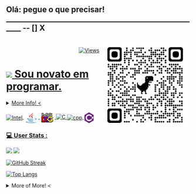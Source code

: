 ## Olá: pegue o que precisar! ______________________________________________________ -- [] X <div align="right">
  
  <img src="BIGE.png" min-width="250px" max-width="250px" width="250px" align="right" alt="logo iuricode">
<h1 align="height"></h1></img>

  <a href="https://github.com/phikill">
    <p align="right"> <img src="https://komarev.com/ghpvc/?username=phikill&color=red" alt="Views" /> </p>
</div>
<h1 align="left"><img src="https://www.communardo.com/wp-content/uploads/2016/12/ibm-logo-png-transparent-background-300x150.png" width="40px"> Sou novato em programar. </h1></img>

</div>
  <details>
  <summary>More Info! <  </summary>
  
  # Info.
  * 1. I am a student
   * 2. I don't know much.
     * @I want to be a game programmer.
     *  @ programming languages ​​in studies!...
     - [x]  JAVA
     - [x] DOS Language
     - [ ] C# 
     - [ ] C/C++
     - [ ] Intel Assembly
   
    
     _______            _   _   __   _   _       _
                                 _______            _________  _        _________  _        _                      
                                (  ___  ) |\     /| \__   __/ | \    /\ \__   __/ ( \      ( \                     
                                | (   ) | | )   ( |    ) (    |  \  / /    ) (    | (      | (                     
                                | (___) | | (___) |    | |    |  (_/ /     | |    | |      | |                     
                                |  _____) |  ___  |    | |    |   _ (      | |    | |      | |                     
                                | (       | |   | |    | |    |  ( \ \     | |    | |      | |                     
                                | )       | |   | | ___) (___ |  /  \ \ ___) (___ | (____/\| (____/\               
                                |/        |/     \| \_______/ |_/    \/ \_______/ (_______/(_______/               
  
simple ASCII art
============

</details>


<div style="display: inline_block"><br>
  <img align="center" alt="Intel" height="30" width="40" src="https://www.freeiconspng.com/uploads/intel-logo-png-2.png">
    <img align="center" alt="JAVA" height="30" width="40" src="https://github.com/devicons/devicon/blob/master/icons/java/java-original.svg">
    <img align="center" alt="MS-DOS" height="30" width="40" src="https://github.com/devicons/devicon/blob/master/icons/msdos/msdos-original.svg">
    <img aling="center" alt="C" height="30" widht="30" src="https://cdn.jsdelivr.net/gh/devicons/devicon/icons/c/c-plain.svg">
    <img align="center" alt="cpp" height="30" width="30" src="https://cdn.jsdelivr.net/gh/devicons/devicon/icons/cplusplus/cplusplus-plain.svg">
    <img align="center" alt="csharp" height="30" widht="30" src="https://github.com/devicons/devicon/blob/master/icons/csharp/csharp-plain.svg"
</div>
  
  
### :computer: User Stats :
</div> 
      <a align="right" href="https://www.youtube.com/channel/UCtckcybjk1hnbk_ENMR0pvw" target="_blank"><img src="https://img.shields.io/badge/YouTube-%239005?style=for-the-badge&logo=youtube&logoColor=white" target="_blank"></a>
  <a align="right" href="https://steamcommunity.com/id/Phikill/" target="_blank"><img src="https://img.shields.io/badge/-STEAM-%23000?style=for-the-badge&logo=STEAM&logoColor=white" target="_blank"></a>
  
 [//]: [![stats](https://bad-apple-github-readme.vercel.app/api?show_bg=1&username=phikill&theme=tokyonight)] 
  
  
  [![GitHub Streak](http://github-readme-streak-stats.herokuapp.com?user=phikill&theme=tokyonight&date_format=j%20M%5B%20Y%5D&locale=pt-br)](https://git.io/streak-stats)
 
 [![Top Langs](https://bad-apple-github-readme.vercel.app/api/top-langs/?show_bg=1&username=phikill&langs_count=7&theme=tokyonight)](https://github.com/NikuraCorp)

  
  
  </div>
  
</div>
  <details>
  <summary>More of More! <  </summary>
  
  #### Future Projects.
  # FOR POTATO PC'S
     * V PROJETOS V
     * | Build Inspencer Game Engine|
     * | Bloody Ants Z | 
     * | FB-I AM |
     * | Passnasty fantasy |
     * |  MAY JX   JAVA OS |
 ----
    
  [BUILD INSPENCER](https://github.com/NikuraCorp/build-inspencer-Engine)
</details>
  
   [//]:https://media1.giphy.com/media/OLHoXQgCVSWnfaVgXZ/giphy.gif?cid=790b7611ce304b6e091d2b9cbff0cbb2ce49419f81178279&rid=giphy.gif&ct=s
  
